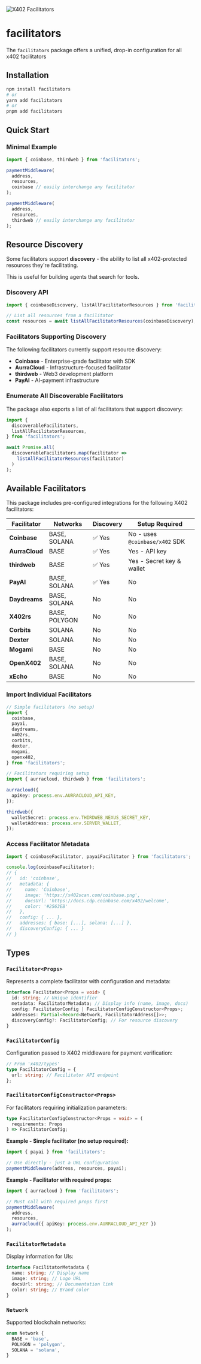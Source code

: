![X402 Facilitators](assets/banner.gif)

# facilitators

The `facilitators` package offers a unified, drop-in configuration for all x402 facilitators

## Installation

```bash
npm install facilitators
# or
yarn add facilitators
# or
pnpm add facilitators
```

## Quick Start

### Minimal Example

```typescript
import { coinbase, thirdweb } from 'facilitators';

paymentMiddleware(
  address,
  resources,
  coinbase // easily interchange any facilitator
);

paymentMiddleware(
  address,
  resources,
  thirdweb // easily interchange any facilitator
);
```

## Resource Discovery

Some facilitators support **discovery** - the ability to list all x402-protected resources they're facilitating.

This is useful for building agents that search for tools.

### Discovery API

```typescript
import { coinbaseDiscovery, listAllFacilitatorResources } from 'facilitators';

// List all resources from a facilitator
const resources = await listAllFacilitatorResources(coinbaseDiscovery);
```

### Facilitators Supporting Discovery

The following facilitators currently support resource discovery:

- **Coinbase** - Enterprise-grade facilitator with SDK
- **AurraCloud** - Infrastructure-focused facilitator
- **thirdweb** - Web3 development platform
- **PayAI** - AI-payment infrastructure

### Enumerate All Discoverable Facilitators

The package also exports a list of all facilitators that support discovery:

```typescript
import {
  discoverableFacilitators,
  listAllFacilitatorResources,
} from 'facilitators';

await Promise.all(
  discoverableFacilitators.map(facilitator =>
    listAllFacilitatorResources(facilitator)
  )
);
```

## Available Facilitators

This package includes pre-configured integrations for the following X402 facilitators:

| Facilitator    | Networks      | Discovery | Setup Required                 |
| -------------- | ------------- | --------- | ------------------------------ |
| **Coinbase**   | BASE, SOLANA  | ✅ Yes    | No - uses `@coinbase/x402` SDK |
| **AurraCloud** | BASE          | ✅ Yes    | Yes - API key                  |
| **thirdweb**   | BASE          | ✅ Yes    | Yes - Secret key & wallet      |
| **PayAI**      | BASE, SOLANA  | ✅ Yes    | No                             |
| **Daydreams**  | BASE, SOLANA  | No        | No                             |
| **X402rs**     | BASE, POLYGON | No        | No                             |
| **Corbits**    | SOLANA        | No        | No                             |
| **Dexter**     | SOLANA        | No        | No                             |
| **Mogami**     | BASE          | No        | No                             |
| **OpenX402**   | BASE, SOLANA  | No        | No                             |
| **xEcho**      | BASE          | No        | No                             |

### Import Individual Facilitators

```typescript
// Simple facilitators (no setup)
import {
  coinbase,
  payai,
  daydreams,
  x402rs,
  corbits,
  dexter,
  mogami,
  openx402,
} from 'facilitators';

// Facilitators requiring setup
import { aurracloud, thirdweb } from 'facilitators';

aurracloud({
  apiKey: process.env.AURRACLOUD_API_KEY,
});

thirdweb({
  walletSecret: process.env.THIRDWEB_NEXUS_SECRET_KEY,
  walletAddress: process.env.SERVER_WALLET,
});
```

### Access Facilitator Metadata

```typescript
import { coinbaseFacilitator, payaiFacilitator } from 'facilitators';

console.log(coinbaseFacilitator);
// {
//   id: 'coinbase',
//   metadata: {
//     name: 'Coinbase',
//     image: 'https://x402scan.com/coinbase.png',
//     docsUrl: 'https://docs.cdp.coinbase.com/x402/welcome',
//     color: '#2563EB'
//   },
//   config: { ... },
//   addresses: { base: [...], solana: [...] },
//   discoveryConfig: { ... }
// }
```

## Types

### `Facilitator<Props>`

Represents a complete facilitator with configuration and metadata:

```typescript
interface Facilitator<Props = void> {
  id: string; // Unique identifier
  metadata: FacilitatorMetadata; // Display info (name, image, docs)
  config: FacilitatorConfig | FacilitatorConfigConstructor<Props>;
  addresses: Partial<Record<Network, FacilitatorAddress[]>>;
  discoveryConfig?: FacilitatorConfig; // For resource discovery
}
```

### `FacilitatorConfig`

Configuration passed to X402 middleware for payment verification:

```typescript
// From 'x402/types'
type FacilitatorConfig = {
  url: string; // Facilitator API endpoint
};
```

### `FacilitatorConfigConstructor<Props>`

For facilitators requiring initialization parameters:

```typescript
type FacilitatorConfigConstructor<Props = void> = (
  requirements: Props
) => FacilitatorConfig;
```

**Example - Simple facilitator (no setup required):**

```typescript
import { payai } from 'facilitators';

// Use directly - just a URL configuration
paymentMiddleware(address, resources, payai);
```

**Example - Facilitator with required props:**

```typescript
import { aurracloud } from 'facilitators';

// Must call with required props first
paymentMiddleware(
  address,
  resources,
  aurracloud({ apiKey: process.env.AURRACLOUD_API_KEY })
);
```

### `FacilitatorMetadata`

Display information for UIs:

```typescript
interface FacilitatorMetadata {
  name: string; // Display name
  image: string; // Logo URL
  docsUrl: string; // Documentation link
  color: string; // Brand color
}
```

### `Network`

Supported blockchain networks:

```typescript
enum Network {
  BASE = 'base',
  POLYGON = 'polygon',
  SOLANA = 'solana',
}
```
